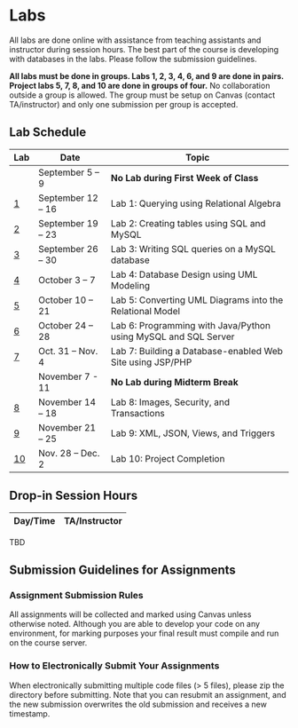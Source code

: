 # Labs

All labs are done online with assistance from teaching assistants and instructor during session hours. The best part of the course is developing with databases in the labs. Please follow the submission guidelines.

**All labs must be done in groups. Labs 1, 2, 3, 4, 6, and 9 are done in pairs. Project labs 5, 7, 8, and 10 are done in groups of four.** No collaboration outside a group is allowed. The group must be setup on Canvas (contact TA/instructor) and only one submission per group is accepted.

## Lab Schedule

|  Lab  |  Date  |  Topic  |
|----|------|-------|
|  | September 5 – 9 |	**No Lab during First Week of Class** |
| [1](lab1) | September 12 – 16 | Lab 1: Querying using Relational Algebra |
| [2](lab2) | September 19 – 23 | Lab 2: Creating tables using SQL and MySQL |
| [3](lab3) | September 26 – 30 | Lab 3: Writing SQL queries on a MySQL database |
| [4](lab4) | October 3 – 7 | Lab 4: Database Design using UML Modeling |
| [5](lab5) | October 10 – 21 |Lab 5: Converting UML Diagrams into the Relational Model |
| [6](lab6) | October 24 – 28 | Lab 6: Programming with Java/Python using MySQL and SQL Server |
| [7](lab7) | Oct. 31 – Nov. 4 | Lab 7: Building a Database-enabled Web Site using JSP/PHP |
|  | November 7 - 11 |	**No Lab during Midterm Break** |
| [8](lab8) | November 14 – 18 | Lab 8: Images, Security, and Transactions |
| [9](lab9) | November 21 – 25 | Lab 9: XML, JSON, Views, and Triggers |
| [10](lab10) | Nov. 28 – Dec. 2 | Lab 10: Project Completion |

## Drop-in Session Hours
| Day/Time |  TA/Instructor |
|----------|----------------|
TBD
<!--
| Monday 4 to 6 pm | Devon |
| Tuesday 9 to 11 am | Devon |
| Thursday 3 to 5 pm | Reece |
| Friday 9:30 to 11:30 am | Dr. Ramon Lawrence |
| Friday 1 to 5 pm | David |
-->

## Submission Guidelines for Assignments

### Assignment Submission Rules
All assignments will be collected and marked using Canvas unless otherwise noted.
Although you are able to develop your code on any environment, for marking purposes your final result must compile and run on the course server.

### How to Electronically Submit Your Assignments
When electronically submitting multiple code files (> 5 files), please zip the directory before submitting.
Note that you can resubmit an assignment, and the new submission overwrites the old submission and receives a new timestamp.
